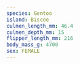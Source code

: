 ```yaml
---
species: Gentoo
island: Biscoe
culmen_length_mm: 46.4
culmen_depth_mm: 15
flipper_length_mm: 216
body_mass_g: 4700
sex: FEMALE
---
```

